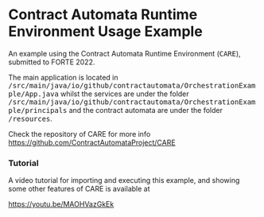 # Contract Automata Runtime Environment Usage Example

An example using the Contract Automata Runtime Environment (<tt>CARE</tt>), submitted to FORTE 2022.

The main application is located in <tt>/src/main/java/io/github/contractautomata/OrchestrationExample/App.java</tt> whilst the services are under the folder <tt>/src/main/java/io/github/contractautomata/OrchestrationExample/principals</tt> and the contract automata are under the folder <tt>/resources</tt>.

Check the repository of CARE for more info
https://github.com/ContractAutomataProject/CARE

### Tutorial

A video tutorial for importing and executing this example, and showing some other features of CARE is available at

https://youtu.be/MAOHVazGkEk
